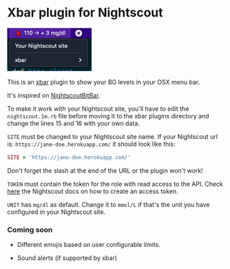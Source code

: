 # Xbar plugin for Nightscout

![Preview](Preview.png)

This is an [xbar](https://xbarapp.com/) plugin to show your BG levels in your OSX menu bar.

It's inspired on [NightscoutBitBar](https://github.com/jhaydraude/NightscoutBitBar/).

To make it work with your Nightscout site, you'll have to edit the `nightscout.1m.rb` file before
moving it to the xbar plugins directory and change the lines 15 and 16 with your own data.

`SITE` must be changed to your Nightscout site name. If your Nightscout url is:
`https://jane-doe.herokuapp.com/` it should look like this:

```ruby
SITE = 'https://jane-doe.herokuapp.com/'
```

Don't forget the slash at the end of the URL or the plugin won't work!

`TOKEN` must contain the token for the role with read access to the API. Check [here](https://nightscout.github.io/nightscout/security/#create-a-token)
the Nightscout docs on how to create an access token.

`UNIT` has `mg/dl` as default. Change it to `mmol/L` if that's the unit you have configured in your Nightscout site.

### Coming soon

- Different emojis based on user configurable limits.

- Sound alerts (if supported by xbar)
